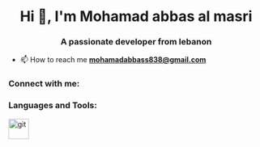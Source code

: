 <h1 align="center">Hi 👋, I'm Mohamad abbas al masri</h1>
<h3 align="center">A passionate developer from lebanon</h3>

- 📫 How to reach me **mohamadabbass838@gmail.com**

<h3 align="left">Connect with me:</h3>
<p align="left">
</p>

<h3 align="left">Languages and Tools:</h3>
<p align="left"> <a href="https://git-scm.com/" target="_blank" rel="noreferrer"> <img src="https://www.vectorlogo.zone/logos/git-scm/git-scm-icon.svg" alt="git" width="40" height="40"/> </a> </p>
